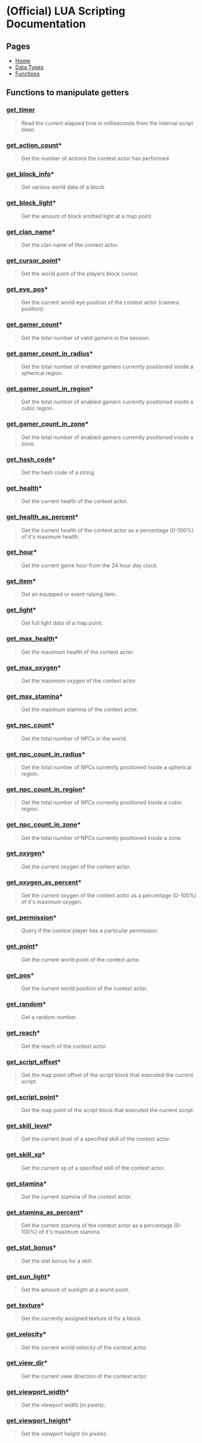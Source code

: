 
# (Official) LUA Scripting Documentation

## Pages

- [Home](../../index)
- [Data Types](../data-types)
- [Functions](../functions)

## Functions to manipulate getters

### [get_timer](getters/get_timer)

> Read the current elapsed time in milliseconds from the internal script timer.

### [get_action_count](getters/get_action_count)*

> Get the number of actions the context actor has performed.

### [get_block_info](getters/get_block_info)*

> Get various world data of a block.

### [get_block_light](getters/get_block_light)*

> Get the amount of block emitted light at a map point.

### [get_clan_name](getters/get_clan_name)*

> Get the clan name of the context actor.

### [get_cursor_point](getters/get_cursor_point)*

> Get the world point of the players block cursor.

### [get_eye_pos](getters/get_eye_pos)*

> Get the current world eye position of the context actor (camera position).

### [get_gamer_count](getters/get_gamer_count)*

> Get the total number of valid gamers in the session.

### [get_gamer_count_in_radius](getters/get_gamer_count_in_radius)*

> Get the total number of enabled gamers currently positioned inside a spherical region.

### [get_gamer_count_in_region](getters/get_gamer_count_in_region)*

> Get the total number of enabled gamers currently positioned inside a cubic region.

### [get_gamer_count_in_zone](getters/get_gamer_count_in_zone)*

> Get the total number of enabled gamers currently positioned inside a zone.

### [get_hash_code](getters/get_hash_code)*

> Get the hash code of a string.

### [get_health](getters/get_health)*

> Get the current health of the context actor.

### [get_health_as_percent](getters/get_health_as_percent)*

> Get the current health of the context actor as a percentage (0-100%) of it's maximum health.

### [get_hour](getters/get_hour)*

> Get the current game hour from the 24 hour day clock.

### [get_item](getters/get_item)*

> Get an equipped or event raising item.

### [get_light](getters/get_light)*

> Get full light data of a map point.

### [get_max_health](getters/get_max_health)*

> Get the maximum health of the context actor.

### [get_max_oxygen](getters/get_max_oxygen)*

> Get the maximum oxygen of the context actor.

### [get_max_stamina](getters/get_max_stamina)*

> Get the maximum stamina of the context actor.

### [get_npc_count](getters/get_npc_count)*

> Get the total number of NPCs in the world.

### [get_npc_count_in_radius](getters/get_npc_count_in_radius)*

> Get the total number of NPCs currently positioned inside a spherical region.

### [get_npc_count_in_region](getters/get_npc_count_in_region)*

> Get the total number of NPCs currently positioned inside a cubic region.

### [get_npc_count_in_zone](getters/get_npc_count_in_zone)*

> Get the total number of NPCs currently positioned inside a zone.

### [get_oxygen](getters/get_oxygen)*

> Get the current oxygen of the context actor.

### [get_oxygen_as_percent](getters/get_oxygen_as_percent)*

> Get the current oxygen of the context actor as a percentage (0-100%) of it's maximum oxygen.

### [get_permission](getters/get_permission)*

> Query if the context player has a particular permission.

### [get_point](getters/get_point)*

> Get the current world point of the context actor.

### [get_pos](getters/get_pos)*

> Get the current world position of the context actor.

### [get_random](getters/get_random)*

> Get a random number.

### [get_reach](getters/get_reach)*

> Get the reach of the context actor.

### [get_script_offset](getters/get_script_offset)*

> Get the map point offset of the script block that executed the current script.

### [get_script_point](getters/get_script_point)*

> Get the map point of the script block that executed the current script.

### [get_skill_level](getters/get_skill_level)*

> Get the current level of a specified skill of the context actor.

### [get_skill_xp](getters/get_skill_xp)*

> Get the current xp of a specified skill of the context actor.

### [get_stamina](getters/get_stamina)*

> Get the current stamina of the context actor.

### [get_stamina_as_percent](getters/get_stamina_as_percent)*

> Get the current stamina of the context actor as a percentage (0-100%) of it's maximum stamina.

### [get_stat_bonus](getters/get_stat_bonus)*

> Get the stat bonus for a skill.

### [get_sun_light](getters/get_sun_light)*

> Get the amount of sunlight at a world point.

### [get_texture](getters/get_texture)*

> Get the currently assigned texture id for a block.

### [get_velocity](getters/get_velocity)*

> Get the current world velocity of the context actor.

### [get_view_dir](getters/get_view_dir)*

> Get the current view direction of the context actor.

### [get_viewport_width](getters/get_viewport_width)*

> Get the viewport width (in pixels).

### [get_viewport_height](getters/get_viewport_height)*

> Get the viewport height (in pixels).
